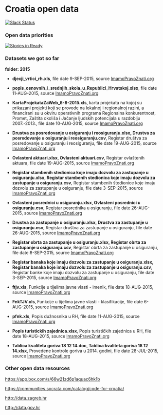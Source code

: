 Croatia open data
============

[![Slack Status](http://slackin.codeforcroatia.org/badge.svg)](http://codeforcroatia.org/slackin)

### Open data priorities

[![Stories in Ready](https://badge.waffle.io/codeforcroatia/datasets-hr.svg?label=ready&title=Ready)](http://waffle.io/codeforcroatia/datasets-hr)

### Datasets we got so far

**folder: 2015**

- **djecji_vrtici_rh.xls**, file date 9-SEP-2015, source [ImamoPravoZnati.org](http://imamopravoznati.org/request/otvaranje_baze_podataka_popis_vr#incoming-880)

- **popis_osnovnih_i_srednjih_skola_u_Republici_Hrvatskoj.xlsx**, file date 11-AUG-2015, source [ImamoPravoZnati.org](http://imamopravoznati.org/request/otvaranje_baze_podataka_popis_sk#incoming-770)

- **KartaProjekataZaWeb_6-8-2015.xls**, karta projekata na kojoj su prikazani projekti koji se provode na lokalnoj i regionalnoj razini, a financirani su u okviru operativnih programa Regionalna konkurentnost, Promet, Zaštita okoliša i Jačanje ljudskih potencijala u razdoblju 2007.-2013., file date 10-AUG-2015, source [ImamoPravoZnati.org](http://imamopravoznati.org/request/otvaranje_baze_podataka_karta_pr#incoming-769)

- **Drustva za posredovanje u osiguranju i reosiguranju.xlsx, Drustva za posredovanje u osiguranju i reosiguranju.csv**, Registar društva za posredovanje u osiguranju i reosiguranju, file date 19-AUG-2015, source [ImamoPravoZnati.org](http://imamopravoznati.org/request/otvaranje_baze_podataka_registar_7#incoming-804)

- **Ovlasteni aktuari.xlsx, Ovlasteni aktuari.csv**, Registar ovlaštenih aktuara, file date 19-AUG-2015, source [ImamoPravoZnati.org](http://imamopravoznati.org/request/registar_ovlastenih_aktuara_otva#incoming-801)

- **Registar stambenih stedionica koje imaju dozvolu za zastupanje u osiguranju.xlsx, Registar stambenih stedionica koje imaju dozvolu za zastupanje u osiguranju.csv**, Registar stambenih štedionice koje imaju dozvolu za zastupanje u osiguranju, file date 3-SEP-2015, source [ImamoPravoZnati.org](http://imamopravoznati.org/request/registar_stambene_stedionice_koj#incoming-855)

- **Ovlasteni posrednici u osiguranju.xlsx, Ovlasteni posrednici u osiguranju.csv**, Registar posrednika u osiguranju, file date 26-AUG-2015, source [ImamoPravoZnati.org](http://imamopravoznati.org/request/registar_posrednika_u_osiguranju#incoming-826)

- **Drustva za zastupanje u osiguranju.xlsx, Drustva za zastupanje u osiguranju.csv**, Registar društva za zastupanje u osiguranju, file date 26-AUG-2015, source [ImamoPravoZnati.org](http://imamopravoznati.org/request/registar_drustva_za_zastupanje_u#incoming-827)

- **Registar obrta za zastupanje u osiguranju.xlsx, Registar obrta za zastupanje u osiguranju.csv**, Registar obrta za zastupanje u osiguranju, file date 8-SEP-2015, source [ImamoPravoZnati.org](http://imamopravoznati.org/request/registar_obrta_za_zastupanje_u_o#incoming-870)

- **Registar banaka koje imaju dozvolu za zastupanje u osiguranju.xlsx, Registar banaka koje imaju dozvolu za zastupanje u osiguranju.csv**, Registar banke koje imaju dozvolu za zastupanje u osiguranju, file date 3-SEP-2015, source [ImamoPravoZnati.org](http://imamopravoznati.org/request/registar_banke_koje_imaju_dozvol#incoming-852)

- **ftjv.xls**, Funkcije u tijelima javne vlasti - imenik, file date 18-AUG-2015, source [ImamoPravoZnati.org](http://imamopravoznati.org/request/funkcije_u_tijelima_javne_vlasti_2#incoming-796)

- **FnkTJV.xls**, Funkcije u tijelima javne vlasti - klasifikacije, file date 6-AUG-2015, source [ImamoPravoZnati.org](http://imamopravoznati.org/request/funkcije_u_tijelima_javne_vlasti#incoming-756)

- **pfnk.xls**, Popis dužnosnika u RH, file date 11-AUG-2015, source [ImamoPravoZnati.org](http://imamopravoznati.org/request/popis_duznosnika_u_rh#incoming-771)

- **Popis turistickih zajednica.xlsx**, Popis turističkih zajednica u RH, file date 18-AUG-2015, source [ImamoPravoZnati.org](http://imamopravoznati.org/request/popis_duznosnika_u_rh#incoming-771)

- **Tablica kvaliteta goriva 18 12 14.doc, Tablica kvaliteta goriva 18 12 14.xlsx**, Provedene kontrole goriva u 2014. godini, file date 28-JUL-2015, source [ImamoPravoZnati.org](http://imamopravoznati.org/request/provedene_kontrole_goriva_u_2014#incoming-706)

### Other open data resources

https://app.box.com/s/66w21zd6p1aquac6hk1b

https://communities.socrata.com/catalog/code-for-croatia/

http://data.zagreb.hr

http://data.gov.hr
